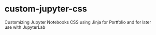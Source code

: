 # custom-jupyter-css
Customizing Jupyter Notebooks CSS using Jinja for Portfolio and for later use with JupyterLab

